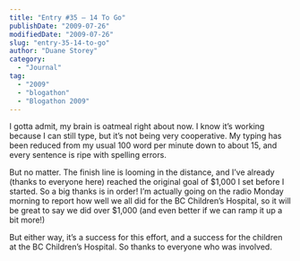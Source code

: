 ```yaml
---
title: "Entry #35 – 14 To Go"
publishDate: "2009-07-26"
modifiedDate: "2009-07-26"
slug: "entry-35-14-to-go"
author: "Duane Storey"
category:
  - "Journal"
tag:
  - "2009"
  - "blogathon"
  - "Blogathon 2009"
---
```


I gotta admit, my brain is oatmeal right about now. I know it’s working because I can still type, but it’s not being very cooperative. My typing has been reduced from my usual 100 word per minute down to about 15, and every sentence is ripe with spelling errors.

But no matter. The finish line is looming in the distance, and I’ve already (thanks to everyone here) reached the original goal of $1,000 I set before I started. So a big thanks is in order! I’m actually going on the radio Monday morning to report how well we all did for the BC Children’s Hospital, so it will be great to say we did over $1,000 (and even better if we can ramp it up a bit more!)

But either way, it’s a success for this effort, and a success for the children at the BC Children’s Hospital. So thanks to everyone who was involved.